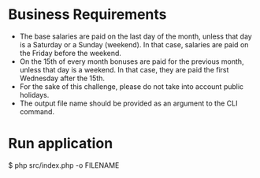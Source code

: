 # Business Requirements
- The base salaries are paid on the last day of the month, unless that day is a Saturday or a Sunday (weekend). In that case, salaries are paid on the Friday before the weekend.
- On the 15th of every month bonuses are paid for the previous month, unless that day is a weekend. In that case, they are paid the first Wednesday after the 15th.
- For the sake of this challenge, please do not take into account public holidays.
- The output file name should be provided as an argument to the CLI command.

# Run application
  $ php src/index.php -o FILENAME